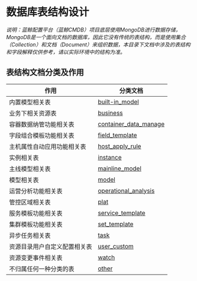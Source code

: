 # 数据库表结构设计

*说明：蓝鲸配置平台（蓝鲸CMDB）项目底层使用MongoDB进行数据存储，MongoDB是一个面向文档的数据库，因此它没有传统的表结构，而是使用集合（Collection）和文档（Document）来组织数据，本目录下文档中涉及的表结构和字段解释仅供参考，请以实际环境中的结构为准。*

## 表结构文档分类及作用

| 作用             | 分类文档                                              |
|----------------|---------------------------------------------------|
| 内置模型相关表        | [built-in_model](built-in_model.md)               |
| 业务下相关资源表       | [business](business.md)                           |
| 容器数据纳管功能相关表    | [container_data_manage](container_data_manage.md) |
| 字段组合模板功能相关表    | [field_template](field_template.md)               |
| 主机属性自动应用功能相关表  | [host_apply_rule](host_apply_rule.md)             |
| 实例相关表          | [instance](instance.md)                           |
| 主线模型相关表        | [mainline_model](mainline_model.md)               |
| 模型相关表          | [model](model.md)                                 |
| 运营分析功能相关表      | [operational_analysis](operational_analysis.md)   |
| 管控区域相关表        | [plat](plat.md)                                   |
| 服务模板功能相关表      | [service_template](service_template.md)           |
| 集群模板功能相关表      | [set_template](set_template.md)                   |
| 异步任务相关表        | [task](task.md)                                   |
| 资源目录用户自定义配置相关表 | [user_custom](user_custom.md)                     |
| 资源变更事件相关表      | [watch](watch.md)                                 |
| 不归属任何一种分类的表    | [other](other.md)                                 |

